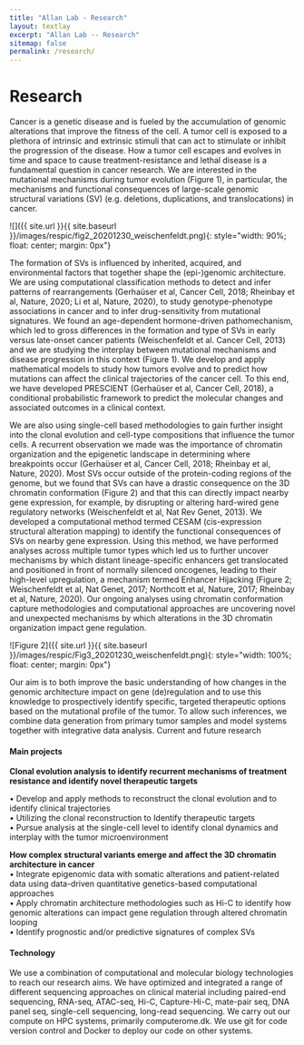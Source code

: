 ```yaml
---
title: "Allan Lab - Research"
layout: textlay
excerpt: "Allan Lab -- Research"
sitemap: false
permalink: /research/
---
```


# Research

Cancer is a genetic disease and is fueled by the accumulation of genomic alterations that improve the fitness of the cell. A tumor cell is exposed to a plethora of intrinsic and extrinsic stimuli that can act to stimulate or inhibit the progression of the disease. How a tumor cell escapes and evolves in time and space to cause treatment-resistance and lethal disease is a fundamental question in cancer research. We are interested in the mutational mechanisms during tumor evolution (Figure 1), in particular, the mechanisms and functional consequences of large-scale genomic structural variations (SV) (e.g. deletions, duplications, and translocations) in cancer.

![]({{ site.url }}{{ site.baseurl }}/images/respic/fig2_20201230_weischenfeldt.png){: style="width: 90%; float: center; margin: 0px"}

The formation of SVs is influenced by inherited, acquired, and environmental factors that together shape the (epi-)genomic architecture. We are using computational classification methods to detect and infer patterns of rearrangements (Gerhaüser et al, Cancer Cell, 2018; Rheinbay et al, Nature, 2020; Li et al, Nature, 2020), to study genotype-phenotype associations in cancer and to infer drug-sensitivity from mutational signatures. We found an age-dependent hormone-driven pathomechanism, which led to gross differences in the formation and type of SVs in early versus late-onset cancer patients (Weischenfeldt et al. Cancer Cell, 2013) and we are studying the interplay between mutational mechanisms and disease progression in this context (Figure 1). We develop and apply mathematical models to study how tumors evolve and to predict how mutations can affect the clinical trajectories of the cancer cell. To this end, we have developed PRESCIENT (Gerhaüser et al, Cancer Cell, 2018), a conditional probabilistic framework to predict the molecular changes and associated outcomes in a clinical context. 

We are also using single-cell based methodologies to gain further insight into the clonal evolution and cell-type compositions that influence the tumor cells.
A recurrent observation we made was the importance of chromatin organization and the epigenetic landscape in determining where breakpoints occur (Gerhaüser et al, Cancer Cell, 2018; Rheinbay et al, Nature, 2020). Most SVs occur outside of the protein-coding regions of the genome, but we found that SVs can have a drastic consequence on the 3D chromatin conformation (Figure 2) and that this can directly impact nearby gene expression, for example, by disrupting or altering hard-wired gene regulatory networks (Weischenfeldt et al, Nat Rev Genet, 2013). We developed a computational method termed CESAM (cis-expression structural alteration mapping) to identify the functional consequences of SVs on nearby gene expression. Using this method, we have performed analyses across multiple tumor types which led us to further uncover mechanisms by which distant lineage-specific enhancers get translocated and positioned in front of normally silenced oncogenes, leading to their high-level upregulation, a mechanism termed Enhancer Hijacking (Figure 2; Weischenfeldt et al, Nat Genet, 2017; Northcott et al, Nature, 2017; Rheinbay et al, Nature, 2020). Our ongoing analyses using chromatin conformation capture methodologies and computational approaches are uncovering novel and unexpected mechanisms by which alterations in the 3D chromatin organization impact gene regulation.

![Figure 2]({{ site.url }}{{ site.baseurl }}/images/respic/Fig3_20201230_weischenfeldt.png){: style="width: 100%; float: center; margin: 0px"}

Our aim is to both improve the basic understanding of how changes in the genomic architecture impact on gene (de)regulation and to use this knowledge to prospectively identify specific, targeted therapeutic options based on the mutational profile of the tumor. 
To allow such inferences, we combine data generation from primary tumor samples and model systems together with integrative data analysis. 
Current and future research

#### Main projects

<b>Clonal evolution analysis to identify recurrent mechanisms of treatment resistance and identify novel therapeutic targets</b>

•	Develop and apply methods to reconstruct the clonal evolution and to identify clinical trajectories  
•	Utilizing the clonal reconstruction to Identify therapeutic targets  
•	Pursue analysis at the single-cell level to identify clonal dynamics and interplay with the tumor microenvironment  

<b>How complex structural variants emerge and affect the 3D chromatin architecture in cancer</b>  
• Integrate epigenomic data with somatic alterations and patient-related data using data-driven quantitative genetics-based computational approaches  
• Apply chromatin architecture methodologies such as Hi-C to identify how genomic alterations can impact gene regulation through altered chromatin looping   
• Identify prognostic and/or predictive signatures of complex SVs  

#### Technology
We use a combination of computational and molecular biology technologies to reach our research aims. We have optimized and integrated a range of different sequencing approaches on clinical material including paired-end sequencing, RNA-seq, ATAC-seq, Hi-C, Capture-Hi-C, mate-pair seq, DNA panel seq, single-cell sequencing, long-read sequencing. We carry out our compute on HPC systems, primarily computerome.dk. We use git for code version control and Docker to deploy our code on other systems.


<!-- Our overarching goal is to explore and understand new quantum states of electronic matter on the atomic scale. To do so, we use and develop novel spectroscopic-imaging scanning tunneling microscopy (SI-STM) tools to visualize the relevant quantum mechanical degrees of freedom.

Our goal is to build instruments and develop techniques that enable us to address the questions we find most interesting. This is possible thanks also to Milan's broad background with different research themes and technologies: he learned his trade in [Seamus Davis’ SI-STM lab](http://davisgroup.lassp.cornell.edu/) and with [Felix Baumberger](http://dpmc.unige.ch/gr_baumberger/index.html), and later moved as an [ETH fellow](http://www.ethfellows.ethz.ch/) to [Andreas Wallraff’s qudev lab](http://www.qudev.ethz.ch/) where he investigated coupled cavity arrays in circuit QED. We further have group members with different background and interests, working together on physics and instrumentation.

Here are some themes and techniques that we currently work on:

**Scanning tunneling noise spectroscopy (STNS).** We have developed a novel cryogenic MHz amplifier that allows us to measure not only the average tunneling current, but also its fluctuation! This has many applications: one can detect the fluctuations of the electronic states, peculiar tunneling processes, and shot noise. We have used this instrument to discover charge trapping in the insulating layer of the cuprates, connected to the c-axis mystery, and to measure the doubling of the charge due to Andreev processes to the superfluid in a lead sample.


**Mott physics and high-temperature superconductivity.** Questions of interest include: (i), How does the Mott state collapse upon doping and how is this related to the complex phase diagram of high-temperature superconductors? (ii), What is the strange metal phase seen in correlated electron systems? Is this an exotic long-range entangled state? What is the mechanism of dissipation in that state? (iii), Why is the transition temperature in high-temperature superconductors so high? We have worked on iridates, rhodates, and cuprates.

**Nanofabricated "Smart Tips"**.
![]({{ site.url }}{{ site.baseurl }}/images/respic/SmartTip.png){: style="width: 250px; float: left; margin: 0px  10px"}
One of the  projects back from my job-proposal is to develop nanofabricated STM tips. The idea behind these “smart tips” is to use the technologies that were developed over decades in nanofabrication and make them available for scanning probe by using a nano-device instead of the traditional STM tungsten tip. One gains the flexibility of using different functionalities that are known from the fields of nanofabrication and mesoscopic physics. We are collaborating with the group Simon Groeblacher at TU Delft to realize this concept, benefitting from their unparalleled micro/nano fabrication know how.  A prototype of a smart tip is shown to the left. See publications in Microsyst Nanoeng, Nanotechnology, and PRB.

**Josephson STM.** Josephson STM has the ability to gain insight into spatial variations of the order parameter, or superfluid density. We have managed to, for the first time, use JSTM with atomic resolution on a quantum material.
We have used atomic-resolution Josephson scanning tunneling microscopy to reveal a strongly inhomogeneous superfluid in the iron-based superconductor FeTe0.55Se0.45. The results and their implications are published in Nature.

We also detected and investigated a quite particular YSR state in the same material.

**Ultra-stable SI-STM instrument.**  ![]({{ site.url }}{{ site.baseurl }}/images/respic/STMHead.png){: style="width: 250px; float: right; margin: 0px 10px"}
For SI-STM, having the most stable STM head is key. We have used finite element simulations, good choices in material science, and craftsmanship to build the most stable STM head in the world, to our knowledge. See publication in RSI.


**Strange Metals.** The strange metal phase might be the most mysterious phase of high-temperature superconductors. Here, the electrical resistivity grows linearly with temperature T in large areas of the phase diagram, with a mean free path that diminishes to a fraction of the interatomic distance. T-linear resistivity is often associated with quantum critical points and marginal-Fermi-liquid physics. In strange metals, the mystery seems to go even further: we deal with something that looks like a quantum critical phase over an extended range of the phase diagram instead of cumulating in a point. There exists no consistent theory for strange metals, leading to more adventurous new approaches including the holographic theories that use insights from quantum gravity to explain strange metals (a recent textbook on this was written by our colleagues at Leiden University, Schalm and Zaanen).
We are part of the 'Strange Metal consortium NL' that includes the groups of Hussey, Golden, van Heumen, Zaanen, Schalm, Stoof and Vandoren. 

**Magnetic fluctuations and electron spin resonance.**
![]({{ site.url }}{{ site.baseurl }}/images/respic/SpinFluc.png){: style="width: 70%; float: center; margin: 10px"}

**Twisted bilayer graphene and other material with super-periodicities.**
We have proposed that artificial super-periodicities can lead to improved superconductivity, both because of increased density of states and because of phase space arguments (see image from our SciPost publication below). Perhaps for different reasons, twisted bilayer graphene has been shown to superconduct! We are investigate this material with the groups of Efetov, Baumberger, and van der Molen.
 -->
<!-- ![]({{ site.url }}{{ site.baseurl }}/images/respic/SciPost.png){: style="width: 70%; float: center; margin: 0px"} -->


